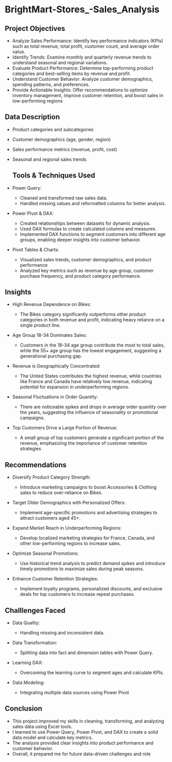 # BrightMart-Stores_-Sales_Analysis
## Project Objectives
 - Analyze Sales Performance: Identify key performance indicators (KPIs) such as total revenue, total profit, customer count, and average order value.
 - Identify Trends: Examine monthly and quarterly revenue trends to understand seasonal and regional variations.
 - Evaluate Product Performance: Determine top-performing product categories and best-selling items by revenue and profit.
- Understand Customer Behavior: Analyze customer demographics, spending patterns, and preferences.
 - Provide Actionable Insights: Offer recommendations to optimize inventory management, improve customer retention, and boost sales in low-performing regions


## Data Description
- Product categories and subcategories
- Customer demographics (age, gender, region)
- Sales performance metrics (revenue, profit, cost)
- Seasonal and regional sales trends


  ## Tools & Techniques Used
- Power Query:
    - Cleaned and transformed raw sales data.
    - Handled missing values and reformatted columns for better analysis.
 - Power Pivot & DAX:
    - Created relationships between datasets for dynamic analysis.
     - Used DAX formulas to create calculated columns and measures.
     - Implemented DAX functions to segment customers into different age groups, enabling deeper insights into customer behavior.
- Pivot Tables & Charts:
  
  - Visualized sales trends, customer demographics, and product performance
  - Analyzed key metrics such as revenue by age group, customer purchase frequency, and product category performance.


 ## Insights
-  High Revenue Dependence on Bikes:
   
    - The Bikes category significantly outperforms other product categories in both revenue and profit, indicating heavy reliance on a single product line.
- Age Group 18-34 Dominates Sales:
  
     - Customers in the 18-34 age group contribute the most to total sales, while the 55+ age group has the lowest engagement, suggesting a generational purchasing gap.
- Revenue is Geographically Concentrated:
  
     - The United States contributes the highest revenue, while countries like France and Canada have relatively low revenue, indicating potential for expansion in underperforming regions.
- Seasonal Fluctuations in Order Quantity:
  
  - There are noticeable spikes and drops in average order quantity over the years, suggesting the influence of seasonality or promotional campaigns.
- Top Customers Drive a Large Portion of Revenue:
  
    - A small group of top customers generate a significant portion of the revenue, emphasizing the importance of customer retention strategies
 

## Recommendations
- Diversify Product Category Strength:

    - Introduce marketing campaigns to boost Accessories & Clothing sales to reduce over-reliance on Bikes.
- Target Older Demographics with Personalized Offers:

    - Implement age-specific promotions and advertising strategies to attract customers aged 45+.
- Expand Market Reach in Underperforming Regions:

     - Develop localized marketing strategies for France, Canada, and other low-performing regions to increase sales.
- Optimize Seasonal Promotions:

    - Use historical trend analysis to predict demand spikes and introduce timely promotions to maximize sales during peak seasons.
- Enhance Customer Retention Strategies:

    - Implement loyalty programs, personalized discounts, and exclusive deals for top customers to increase repeat purchases.


## Challlenges Faced
- Data Quality:

     - Handling missing and inconsistent data.
- Data Transformation:

     - Splitting data into fact and dimension tables with Power Query.
-    Learning DAX:

     - Overcoming the learning curve to segment ages and calculate KPIs.
- Data Modeling:

    - Integrating multiple data sources using Power Pivot
 

 ## Conclusion
 - This project improved my skills in cleaning, transforming, and analyzing sales data using Excel tools.
- I learned to use Power Query, Power Pivot, and DAX to create a solid data model and calculate key metrics.
- The analysis provided clear insights into product performance and customer behavior.
- Overall, it prepared me for future data-driven challenges and role
       

  


